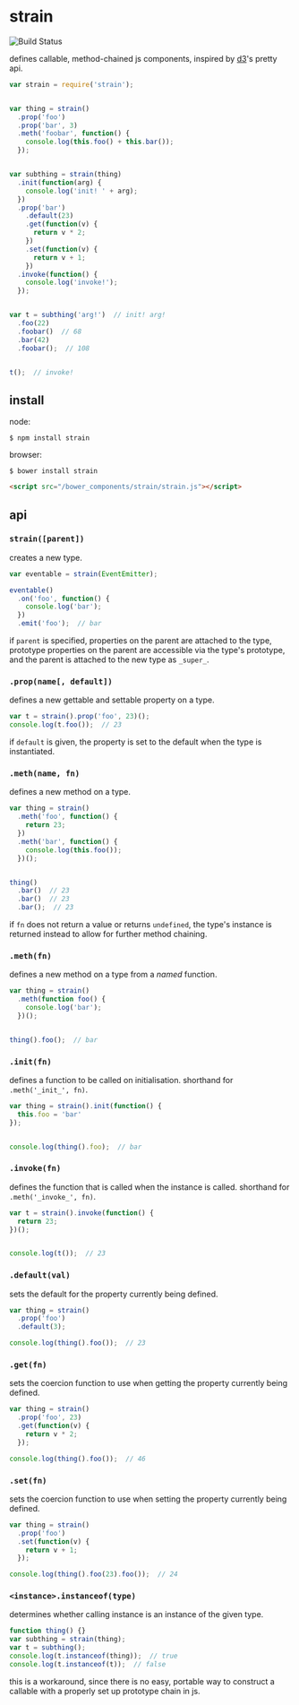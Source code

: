 # strain

![Build Status](https://api.travis-ci.org/justinvdm/strain.png)

defines callable, method-chained js components, inspired by [d3](https://github.com/mbostock/d3)'s pretty api.


```javascript
var strain = require('strain');


var thing = strain()
  .prop('foo')
  .prop('bar', 3)
  .meth('foobar', function() {
    console.log(this.foo() + this.bar());
  });


var subthing = strain(thing)
  .init(function(arg) {
    console.log('init! ' + arg);
  })
  .prop('bar')
    .default(23)
    .get(function(v) {
      return v * 2;
    })
    .set(function(v) {
      return v + 1;
    })
  .invoke(function() {
    console.log('invoke!');
  });


var t = subthing('arg!')  // init! arg!
  .foo(22)
  .foobar()  // 68
  .bar(42)
  .foobar();  // 108


t();  // invoke!
```


## install

node:

```
$ npm install strain
```

browser:

```
$ bower install strain
```

```html
<script src="/bower_components/strain/strain.js"></script>
```


## api

### `strain([parent])`

creates a new type.

```javascript
var eventable = strain(EventEmitter);

eventable()
  .on('foo', function() {
    console.log('bar');
  })
  .emit('foo');  // bar
```

if `parent` is specified, properties on the parent are attached to the type, prototype properties on the parent are accessible via the type's prototype, and the parent is attached to the new type as `_super_`.


### `.prop(name[, default])`

defines a new gettable and settable property on a type.

```javascript
var t = strain().prop('foo', 23)();
console.log(t.foo());  // 23
```

if `default` is given, the property is set to the default when the type is instantiated.


### `.meth(name, fn)`


defines a new method on a type.

```javascript
var thing = strain()
  .meth('foo', function() {
    return 23;
  })
  .meth('bar', function() {
    console.log(this.foo());
  })();


thing()
  .bar()  // 23
  .bar()  // 23
  .bar();  // 23
```

if `fn` does not return a value or returns `undefined`, the type's instance is returned instead to allow for further method chaining.


### `.meth(fn)`


defines a new method on a type from a *named* function.

```javascript
var thing = strain()
  .meth(function foo() {
    console.log('bar');
  })();


thing().foo();  // bar
```


### `.init(fn)`


defines a function to be called on initialisation. shorthand for `.meth('_init_', fn)`.

```javascript
var thing = strain().init(function() {
  this.foo = 'bar'
});


console.log(thing().foo);  // bar
```


### `.invoke(fn)`


defines the function that is called when the instance is called. shorthand for `.meth('_invoke_', fn)`.

```javascript
var t = strain().invoke(function() {
  return 23;
})();


console.log(t());  // 23
```


### `.default(val)`


sets the default for the property currently being defined.

```javascript
var thing = strain()
  .prop('foo')
  .default(3);

console.log(thing().foo());  // 23
```


### `.get(fn)`


sets the coercion function to use when getting the property currently being defined.

```javascript
var thing = strain()
  .prop('foo', 23)
  .get(function(v) {
    return v * 2;
  });

console.log(thing().foo());  // 46
```


### `.set(fn)`


sets the coercion function to use when setting the property currently being defined.

```javascript
var thing = strain()
  .prop('foo')
  .set(function(v) {
    return v + 1;
  });

console.log(thing().foo(23).foo());  // 24
```


### `<instance>.instanceof(type)`


determines whether calling instance is an instance of the given type.


```javascript
function thing() {}
var subthing = strain(thing);
var t = subthing();
console.log(t.instanceof(thing));  // true
console.log(t.instanceof(t));  // false
```

this is a workaround, since there is no easy, portable way to construct a callable with a properly set up prototype chain in js.
